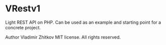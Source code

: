 # VRestv1
Light REST API on PHP. Can be used as an example and starting point for a concrete project.

Author Vladimir Zhitkov
MIT license. All rights reserved.
